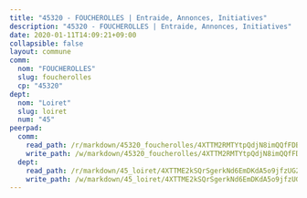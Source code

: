 ```yaml
---
title: "45320 - FOUCHEROLLES | Entraide, Annonces, Initiatives"
description: "45320 - FOUCHEROLLES | Entraide, Annonces, Initiatives"
date: 2020-01-11T14:09:21+09:00
collapsible: false
layout: commune
comm:
  nom: "FOUCHEROLLES"
  slug: foucherolles
  cp: "45320"
dept:
  nom: "Loiret"
  slug: loiret
  num: "45"
peerpad:
  comm:
    read_path: /r/markdown/45320_foucherolles/4XTTM2RMTYtpQdjN8imQQfFDBBQYD1KbgMayD1cbF8fe3bPfh
    write_path: /w/markdown/45320_foucherolles/4XTTM2RMTYtpQdjN8imQQfFDBBQYD1KbgMayD1cbF8fe3bPfh-K3TgTuTgZ8nwLgKuheB9c5gHSDJf6AA9p3mLSjLQN3LtLezYsevCPMuh9rmkSMztBe6cp45CrHNg5a7yhDbGTF6cDQ6yoTw8u2tvv1fq198cUg7KchuTzQooAxNVEGmxKFAUYUm1
  dept:
    read_path: /r/markdown/45_loiret/4XTTME2kSQrSgerkNd6EmDKdA5o9jfzUG2SAG8C2qVYb3YXN4
    write_path: /w/markdown/45_loiret/4XTTME2kSQrSgerkNd6EmDKdA5o9jfzUG2SAG8C2qVYb3YXN4-K3TgULpEDoP6p5UphGUnEGQQDb2AQTj81Z2trE1ZVsdtBZSXUbkVLE9oEias3DdMz5vmgxRH8ErfnuyVj2VYfJxxhBMoq5ZxQCDrb2jTVFkww5uEThgDKwT8pF9LfJGTpqNraKjJ
---
```


